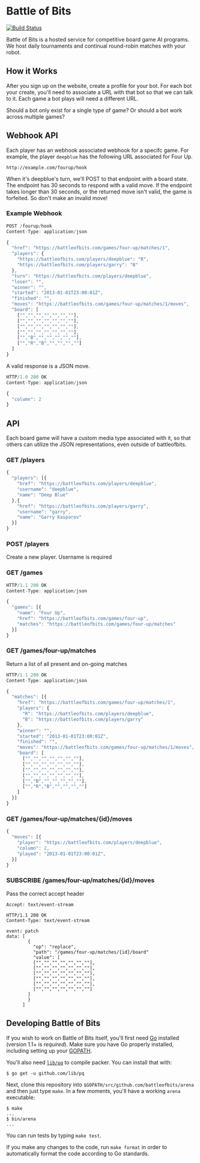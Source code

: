 # Battle of Bits

[![Build Status](https://travis-ci.org/battleofbits/arena.png?branch=master)](https://travis-ci.org/battleofbits/arena)

Battle of Bits is a hosted service for competitive board game AI programs. We
host daily tournaments and continual round-robin matches with your robot.

## How it Works

After you sign up on the website, create a profile for your bot. For each bot
your create, you'll need to associate a URL with that bot so that we can talk
to it. Each game a bot plays will need a different URL.

Should a bot only exist for a single type of game? Or should a bot work across
multiple games?

## Webhook API

Each player has an webhook associated webhook for a specifc game. For example,
the player `deepblue` has the following URL associated for Four Up.

    http://example.com/fourup/hook

When it's deepblue's turn, we'll POST to that endpoint with a board state. The
endpoint has 30 seconds to respond with a valid move. If the endpoint takes
longer than 30 seconds, or the returned move isn't valid, the game is
forfeited.  So don't make an invalid move!

### Example Webhook

```js
POST /fourup/hook
Content-Type: application/json

{
  "href": "https://battleofbits.com/games/four-up/matches/1",
  "players": {
    "https://battleofbits.com/players/deepblue": "R",
    "https://battleofbits.com/players/garry": "B"
  },
  "turn": "https://battleofbits.com/players/deepblue",
  "loser": "",
  "winner": "",
  "started": "2013-01-01T23:00:01Z",
  "finished": "",
  "moves": "https://battleofbits.com/games/four-up/matches/1/moves",
  "board": [
    ["","","","","","",""],
    ["","","","","","",""],
    ["","","","","","",""],
    ["","","","","","",""],
    ["","B","","","","",""],
    ["","R","B","","","",""]
  ]
}
```

A valid response is a JSON move.

```js
HTTP/1.0 200 OK
Content-Type: application/json

{
  "column": 2
}
```

## API

Each board game will have a custom media type associated with it, so that
others can utilize the JSON representations, even outside of battleofbits.

### GET /players

```js
{
  "players": [{
    "href": "https://battleofbits.com/players/deepblue",
    "username": "deepblue",
    "name": "Deep Blue"
  },{
    "href": "https://battleofbits.com/players/garry",
    "username": "garry",
    "name": "Garry Kasparov"
  }]
}
```

### POST /players

Create a new player. Username is required

### GET /games

```js
HTTP/1.1 200 OK
Content-Type: application/json

{
  "games": [{
    "name": "Four Up",
    "href": "https://battleofbits.com/games/four-up",
    "matches": "https://battleofbits.com/games/four-up/matches"
  }]
}
```

### GET /games/four-up/matches

Return a list of all present and on-going matches

```js
HTTP/1.1 200 OK
Content-Type: application/json

{
  "matches": [{
    "href": "https://battleofbits.com/games/four-up/matches/1",
    "players": {
      "R": "https://battleofbits.com/players/deepblue",
      "B": "https://battleofbits.com/players/garry"
    },
    "winner": "",
    "started": "2013-01-01T23:00:01Z",
    "finished": "",
    "moves": "https://battleofbits.com/games/four-up/matches/1/moves",
    "board": [
      ["","","","","","",""],
      ["","","","","","",""],
      ["","","","","","",""],
      ["","","","","","",""],
      ["","B","","","","",""],
      ["","R","B","","","",""]
    ]
  }]
}
```

### GET /games/four-up/matches/{id}/moves

```js
{
  "moves": [{
    "player": "https://battleofbits.com/players/deepblue",
    "column": 2,
    "played": "2013-01-01T23:00:01Z",
  }]
}
```

### SUBSCRIBE /games/four-up/matches/{id}/moves

Pass the correct accept header

```
Accept: text/event-stream
```

```
HTTP/1.1 200 OK
Content-Type: text/event-stream

event: patch
data: [
        {
          "op": "replace",
          "path": "/games/four-up/matches/{id}/board"
          "value": [
	      ["","","","","","",""],
	      ["","","","","","",""],
	      ["","","","","","",""],
	      ["","","","","","",""],
	      ["","","","","","",""],
	      ["","","","","","",""]
	    ]
        }
      ]
```

## Developing Battle of Bits

If you wish to work on Battle of Bits itself, you'll first need [Go](http://golang.org)
installed (version 1.1+ is _required_). Make sure you have Go properly
installed, including setting up your
[GOPATH](http://golang.org/doc/code.html#GOPATH).

You'll also need [`lib/pq`](https://github.com/lib/pq)
to compile packer. You can install that with:

```
$ go get -u github.com/lib/pq
```

Next, clone this repository into `$GOPATH/src/github.com/battleofbits/arena` and
then just type `make`. In a few moments, you'll have a working `arena` executable:

```
$ make
...
$ bin/arena
...
```

You can run tests by typing `make test`.

If you make any changes to the code, run `make format` in order to
automatically format the code according to Go standards.
